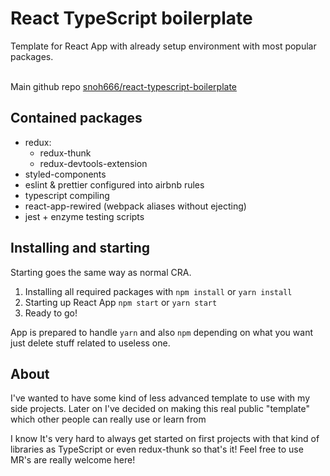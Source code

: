 # React TypeScript boilerplate
 
Template for React App with already setup environment with most popular packages.

<br/>Main github repo [snoh666/react-typescript-boilerplate](https://github.com/snoh666/react-typescript-boilerplate)

## Contained packages

- redux:
    - redux-thunk
    - redux-devtools-extension
- styled-components
- eslint & prettier configured into airbnb rules
- typescript compiling
- react-app-rewired (webpack aliases without ejecting)
- jest + enzyme testing scripts

## Installing and starting

Starting goes the same way as normal CRA.
1. Installing all required packages with `npm install` or `yarn install`
2. Starting up React App `npm start` or `yarn start`
3. Ready to go!

App is prepared to handle `yarn` and also `npm` depending on what you want just delete stuff
related to useless one.

## About

I've wanted to have some kind of less advanced template to use with my side projects.
Later on I've decided on making this real public "template" which other people can really use or learn from

I know It's very hard to always get started on first projects with that kind of libraries as TypeScript or even redux-thunk so that's it!
Feel free to use MR's are really welcome here!
